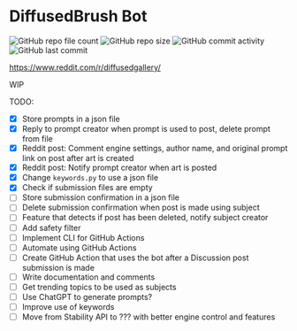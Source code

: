 # DiffusedBrush Bot

![GitHub repo file count](https://img.shields.io/github/directory-file-count/anthonytoyco/diffusedbrush-bot)
![GitHub repo size](https://img.shields.io/github/repo-size/anthonytoyco/diffusedbrush-bot)
![GitHub commit activity](https://img.shields.io/github/commit-activity/w/anthonytoyco/diffusedbrush-bot)
![GitHub last commit](https://img.shields.io/github/last-commit/anthonytoyco/diffusedbrush-bot)

https://www.reddit.com/r/diffusedgallery/

WIP

TODO:

- [x] Store prompts in a json file
- [x] Reply to prompt creator when prompt is used to post, delete prompt from file
- [x] Reddit post: Comment engine settings, author name, and original prompt link on post after art is created
- [x] Reddit post: Notify prompt creator when art is posted
- [x] Change `keywords.py` to use a json file
- [x] Check if submission files are empty
- [ ] Store submission confirmation in a json file
- [ ] Delete submission confirmation when post is made using subject
- [ ] Feature that detects if post has been deleted, notify subject creator
- [ ] Add safety filter
- [ ] Implement CLI for GitHub Actions
- [ ] Automate using GitHub Actions
- [ ] Create GitHub Action that uses the bot after a Discussion post submission is made
- [ ] Write documentation and comments
- [ ] Get trending topics to be used as subjects
- [ ] Use ChatGPT to generate prompts?
- [ ] Improve use of keywords
- [ ] Move from Stability API to ??? with better engine control and features
